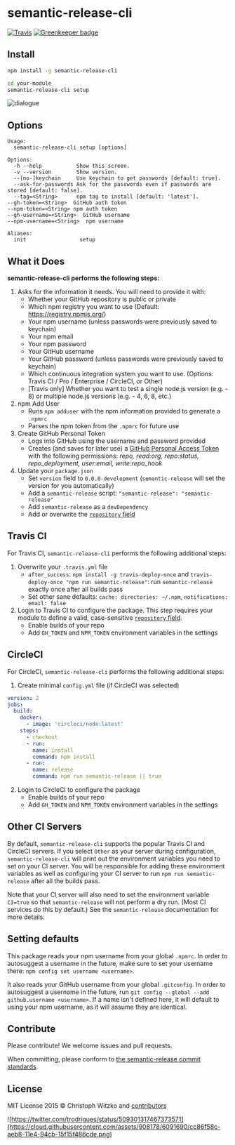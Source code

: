 # semantic-release-cli

[![Travis](https://img.shields.io/travis/semantic-release/cli.svg)](https://travis-ci.org/semantic-release/cli)
[![Greenkeeper badge](https://badges.greenkeeper.io/semantic-release/cli.svg)](https://greenkeeper.io/)

## Install

```bash
npm install -g semantic-release-cli

cd your-module
semantic-release-cli setup
```

![dialogue](https://cloud.githubusercontent.com/assets/908178/8766357/f3eadaca-2e34-11e5-8ebb-d40b9ae613d7.png)

## Options

	Usage:
	  semantic-release-cli setup [options]

	Options:
	  -h --help           Show this screen.
	  -v --version        Show version.
	  --[no-]keychain     Use keychain to get passwords [default: true].
	  --ask-for-passwords Ask for the passwords even if passwords are stored [default: false].
	  --tag=<String>      npm tag to install [default: 'latest'].
    --gh-token=<String>  GitHub auth token
    --npm-token=<String> npm auth token
    --gh-username=<String>  GitHub username
    --npm-username=<String>  npm username

	Aliases:
	  init                 setup

## What it Does
__semantic-release-cli performs the following steps:__

1. Asks for the information it needs. You will need to provide it with:
	* Whether your GitHub repository is public or private
	* Which npm registry you want to use (Default: https://registry.npmjs.org/)
	* Your npm username (unless passwords were previously saved to keychain)
	* Your npm email
	* Your npm password
	* Your GitHub username
	* Your GitHub password (unless passwords were previously saved to keychain)
	* Which continuous integration system you want to use. (Options: Travis CI / Pro / Enterprise / CircleCI, or Other)
	* [Travis only] Whether you want to test a single node.js version (e.g. - 8) or multiple node.js versions (e.g. - 4, 6, 8, etc.)
1. npm Add User
	* Runs `npm adduser` with the npm information provided to generate a `.npmrc`
	* Parses the npm token from the `.npmrc` for future use
1. Create GitHub Personal Token
	* Logs into GitHub using the username and password provided
	* Creates (and saves for later use) a [GitHub Personal Access Token](https://github.com/settings/tokens) with the following permissions: *repo, read:org, repo:status, repo_deployment, user:email, write:repo_hook*
1. Update your `package.json`
	* Set `version` field to `0.0.0-development` (`semantic-release` will set the version for you automatically)
	* Add a `semantic-release` script: `"semantic-release": "semantic-release"`
	* Add `semantic-release` as a `devDependency`
	* Add or overwrite the [`repository` field](https://docs.npmjs.com/files/package.json#repository)

## Travis CI
For Travis CI, `semantic-release-cli` performs the following additional steps:
1. Overwrite your `.travis.yml` file
	* `after_success`: `npm install -g travis-deploy-once` and `travis-deploy-once "npm run semantic-release"`: run `semantic-release` exactly once after all builds pass
	* Set other sane defaults: `cache: directories: ~/.npm`, `notifications: email: false`
1. Login to Travis CI to configure the package. This step requires your module to define a valid, case-sensitive
[`repository` field](https://docs.npmjs.com/files/package.json#repository).
	* Enable builds of your repo
	* Add `GH_TOKEN` and `NPM_TOKEN` environment variables in the settings

## CircleCI

For CircleCI, `semantic-release-cli` performs the following additional steps:
1. Create minimal `config.yml` file (if CircleCI was selected)
```yml
version: 2
jobs:
  build:
    docker:
      - image: 'circleci/node:latest'
    steps:
      - checkout
      - run:
        name: install
        command: npm install
      - run:
        name: release
        command: npm run semantic-release || true
```
2. Login to CircleCI to configure the package
	* Enable builds of your repo
	* Add `GH_TOKEN` and `NPM_TOKEN` environment variables in the settings

## Other CI Servers

By default, `semantic-release-cli` supports the popular Travis CI and CircleCI servers. If you select `Other` as your server during configuration, `semantic-release-cli` will print out the environment variables you need to set on your CI server. You will be responsible for adding these environment variables as well as configuring your CI server to run `npm run semantic-release` after all the builds pass.

Note that your CI server will also need to set the environment variable `CI=true` so that `semantic-release` will not perform a dry run. (Most CI services do this by default.) See the `semantic-release` documentation for more details.

## Setting defaults

This package reads your npm username from your global `.npmrc`. In order to autosuggest a username in the future, make sure to set your username there: `npm config set username <username>`.

It also reads your GitHub username from your global `.gitconfig`. In order to autosuggest a username in the future, run `git config --global --add github.username <username>`. If a name isn't defined here, it will default to using your npm username, as it will assume they are identical.

## Contribute

Please contribute! We welcome issues and pull requests.

When committing, please conform to [the semantic-release commit standards](https://github.com/semantic-release/semantic-release#default-commit-message-format).

## License

MIT License
2015 © Christoph Witzko and [contributors](https://github.com/semantic-release/cli/graphs/contributors)

![https://twitter.com/trodrigues/status/509301317467373571](https://cloud.githubusercontent.com/assets/908178/6091690/cc86f58c-aeb8-11e4-94cb-15f15f486cde.png)
